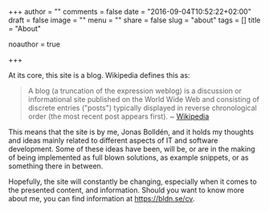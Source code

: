 +++
author = ""
comments = false
date = "2016-09-04T10:52:22+02:00"
draft = false
image = ""
menu = ""
share = false
slug = "about"
tags = []
title = "About"

noauthor = true

+++

At its core, this site is a blog. Wikipedia defines this as:

> A blog (a truncation of the expression weblog) is a discussion or informational site published on the World Wide Web and consisting of discrete entries ("posts") typically displayed in reverse chronological order (the most recent post appears first). ~ [Wikipedia](https://en.wikipedia.org/wiki/Blog)

This means that the site is by me, Jonas Bolldén, and it holds my thoughts and ideas mainly related to different aspects of IT and software development. Some of these ideas have been, will be, or are in the making of being implemented as full blown solutions, as example snippets, or as something there in between.

Hopefully, the site will constantly be changing, especially when it comes to the presented content, and information. Should you want to know more about me, you can find information at https://bldn.se/cv.
